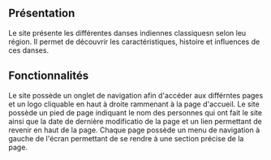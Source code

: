 ## Présentation
Le site présente les différentes danses indiennes classiquesn selon leu région. Il permet de découvrir les caractéristiques, histoire et influences de ces danses.

## Fonctionnalités
Le site possède un onglet de navigation afin d'accéder aux différntes pages et un logo cliquable en haut à droite rammenant à la page d'accueil.
Le site possède un pied de page indiquant le nom des personnes qui ont fait le site ainsi que la date de dernière modificatio de la page et un lien permettant de revenir en haut de la page.
Chaque page possède un menu de navigation à gauche de l'écran permettant de se rendre à une section précise de la page.
